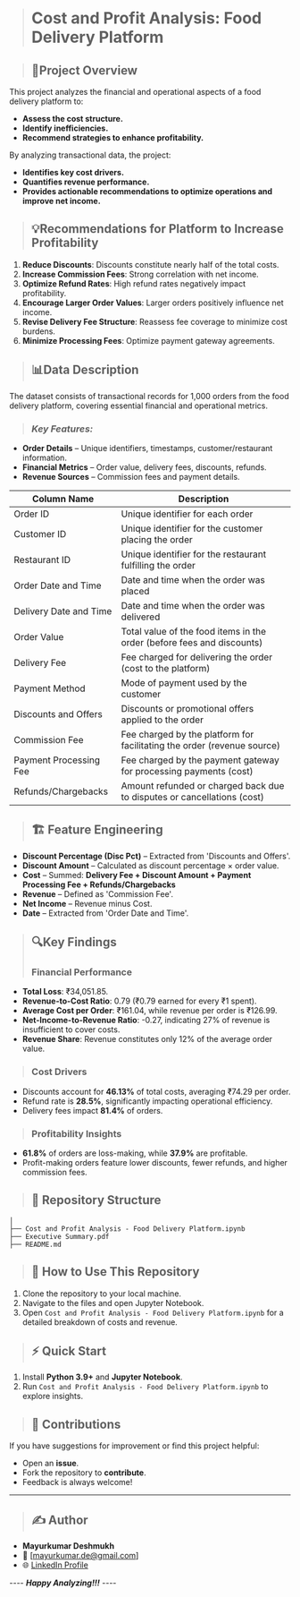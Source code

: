 > # **Cost and Profit Analysis: Food Delivery Platform**

> ## 📌**Project Overview**
This project analyzes the financial and operational aspects of a food delivery platform to:
- **Assess the cost structure.**
- **Identify inefficiencies.**
- **Recommend strategies to enhance profitability.**

By analyzing transactional data, the project:
- **Identifies key cost drivers.**
- **Quantifies revenue performance.**
- **Provides actionable recommendations to optimize operations and improve net income.**

> ## 💡**Recommendations for Platform to Increase Profitability**
1. **Reduce Discounts**: Discounts constitute nearly half of the total costs.
2. **Increase Commission Fees**: Strong correlation with net income.
3. **Optimize Refund Rates**: High refund rates negatively impact profitability.
4. **Encourage Larger Order Values**: Larger orders positively influence net income.
5. **Revise Delivery Fee Structure**: Reassess fee coverage to minimize cost burdens.
6. **Minimize Processing Fees**: Optimize payment gateway agreements.

> ## 📊**Data Description**
The dataset consists of transactional records for 1,000 orders from the food delivery platform, covering essential financial and operational metrics.

> ### ***Key Features:***
- **Order Details** – Unique identifiers, timestamps, customer/restaurant information.  
- **Financial Metrics** – Order value, delivery fees, discounts, refunds.  
- **Revenue Sources** – Commission fees and payment details.  

| Column Name               | Description                                                                 |
|---------------------------|-----------------------------------------------------------------------------|
| Order ID                 | Unique identifier for each order                                           |
| Customer ID              | Unique identifier for the customer placing the order                       |
| Restaurant ID            | Unique identifier for the restaurant fulfilling the order                  |
| Order Date and Time      | Date and time when the order was placed                                    |
| Delivery Date and Time   | Date and time when the order was delivered                                 |
| Order Value              | Total value of the food items in the order (before fees and discounts)     |
| Delivery Fee             | Fee charged for delivering the order (cost to the platform)               |
| Payment Method           | Mode of payment used by the customer                                      |
| Discounts and Offers     | Discounts or promotional offers applied to the order                      |
| Commission Fee           | Fee charged by the platform for facilitating the order (revenue source)   |
| Payment Processing Fee   | Fee charged by the payment gateway for processing payments (cost)         |
| Refunds/Chargebacks      | Amount refunded or charged back due to disputes or cancellations (cost)   |

> ## 🏗 **Feature Engineering**  
- **Discount Percentage (Disc Pct)** – Extracted from 'Discounts and Offers'.  
- **Discount Amount** – Calculated as discount percentage × order value.  
- **Cost** – Summed: **Delivery Fee + Discount Amount + Payment Processing Fee + Refunds/Chargebacks** 
- **Revenue** – Defined as 'Commission Fee'.  
- **Net Income** – Revenue minus Cost.  
- **Date** – Extracted from 'Order Date and Time'.

> ## 🔍**Key Findings**
> ### **Financial Performance**
- **Total Loss**: ₹34,051.85.
- **Revenue-to-Cost Ratio**: 0.79 (₹0.79 earned for every ₹1 spent).
- **Average Cost per Order**: ₹161.04, while revenue per order is ₹126.99.
- **Net-Income-to-Revenue Ratio**: -0.27, indicating 27% of revenue is insufficient to cover costs.
- **Revenue Share**: Revenue constitutes only 12% of the average order value.

> ### **Cost Drivers**
- Discounts account for **46.13%** of total costs, averaging ₹74.29 per order.
- Refund rate is **28.5%**, significantly impacting operational efficiency.
- Delivery fees impact **81.4%** of orders.

> ### **Profitability Insights**
- **61.8%** of orders are loss-making, while **37.9%** are profitable.
- Profit-making orders feature lower discounts, fewer refunds, and higher commission fees.

> ## 📂 **Repository Structure**  
```
│
├── Cost and Profit Analysis - Food Delivery Platform.ipynb
├── Executive Summary.pdf
├── README.md
```
> ## 🚀 **How to Use This Repository**  
1. Clone the repository to your local machine.  
2. Navigate to the files and open Jupyter Notebook.
3. Open `Cost and Profit Analysis - Food Delivery Platform.ipynb` for a detailed breakdown of costs and revenue.  

> ## ⚡ **Quick Start**  
1. Install **Python 3.9+** and **Jupyter Notebook**.
2. Run `Cost and Profit Analysis - Food Delivery Platform.ipynb` to explore insights.  

> ## 🤝 **Contributions**  
If you have suggestions for improvement or find this project helpful:  
- Open an **issue**.  
- Fork the repository to **contribute**.  
- Feedback is always welcome! 

---
> ## ✍️ **Author**  
- **Mayurkumar Deshmukh**  
- 📧 [mayurkumar.de@gmail.com]  
- 🌐 [LinkedIn Profile](https://www.linkedin.com/in/mayurkumar-deshmukh/)  

---- **_Happy Analyzing!!!_** ----
